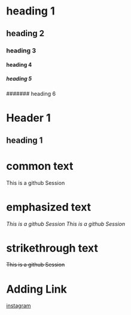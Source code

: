 # heading 1
## heading 2
### heading 3
#### heading 4
##### heading 5
####### heading 6


Header 1
========
heading 1
----------

# common text
This is a github Session
# emphasized text
*This is a github Session*
_This is a github Session_
# strikethrough text
~~This is a github Session~~

Adding Link
===========
[instagram](https://www.instagram.com/)
